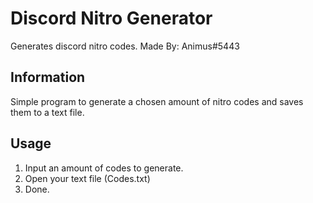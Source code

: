 # Discord Nitro Generator
Generates discord nitro codes.
Made By: Animus#5443

## Information
Simple program to generate a chosen amount of nitro codes and saves them to a text file.

## Usage
1. Input an amount of codes to generate.
2. Open your text file (Codes.txt)
3. Done.
